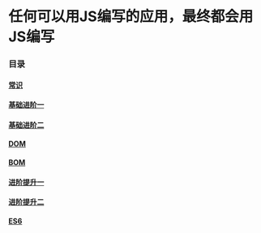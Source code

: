 # 任何可以用JS编写的应用，最终都会用JS编写

### 目录

#### [常识](常识.md)

#### [基础进阶一](基础进阶一.md)

#### [基础进阶二](基础进阶二.md)

#### [DOM](DOM.md)

#### [BOM](BOM.md)

#### [进阶提升一](进阶提升一.md)

#### [进阶提升二](进阶提升二.md)

#### [ES6](ES6.md)
